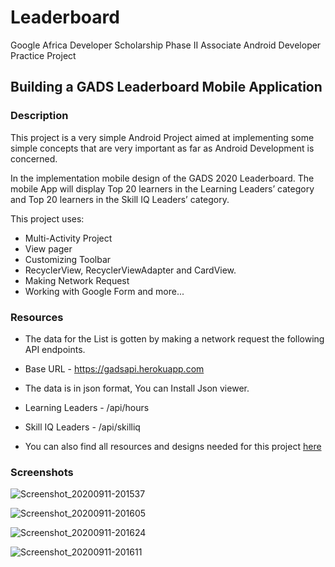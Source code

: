 # Leaderboard
Google Africa Developer Scholarship Phase II Associate Android Developer Practice Project


## Building a GADS Leaderboard Mobile Application

### Description
This project is a very simple Android Project aimed at implementing some simple concepts that are very important as far as Android Development is concerned.

In the implementation mobile design of the GADS 2020 Leaderboard. The mobile App will display Top 20 learners in the Learning Leaders’ category and Top 20 learners in the Skill IQ Leaders’ category.

This project uses:
 + Multi-Activity Project
 + View pager
 + Customizing Toolbar
 + RecyclerView, RecyclerViewAdapter and CardView.
 + Making Network Request
 + Working with Google Form and more...

### Resources
 - The data  for the List is gotten by making a network request the following API endpoints.
 - Base URL - https://gadsapi.herokuapp.com
 - The data is in json format, You can Install Json viewer.
 - Learning Leaders - /api/hours
 - Skill IQ Leaders - /api/skilliq

 - You can also find all resources and designs needed for this project [here](https://drive.google.com/drive/folders/1l-huMnFzu0Lh_olBCzHgovsUCwbKouMb?usp=sharing)
 
 ### Screenshots
 
 ![Screenshot_20200911-201537](https://user-images.githubusercontent.com/58033364/92967135-a16cd480-f470-11ea-9e7f-9abe18fcdd42.png)

![Screenshot_20200911-201605](https://user-images.githubusercontent.com/58033364/92967417-222bd080-f471-11ea-9739-12b9444bd6aa.png)

![Screenshot_20200911-201624](https://user-images.githubusercontent.com/58033364/92967464-3079ec80-f471-11ea-98b9-ad3d0512bc45.png)

![Screenshot_20200911-201611](https://user-images.githubusercontent.com/58033364/92967439-2952de80-f471-11ea-8587-c959a47e2d27.png)


